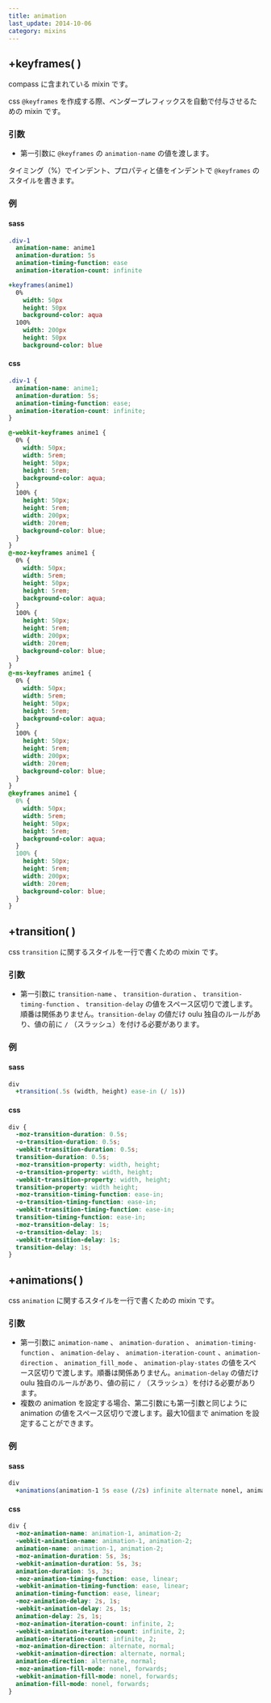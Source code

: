 ```yaml
---
title: animation
last_update: 2014-10-06
category: mixins
---
```


## +keyframes( )

compass に含まれている mixin です。

css `@keyframes` を作成する際、ベンダープレフィックスを自動で付与させるための mixin です。

### 引数

- 第一引数に `@keyframes` の `animation-name` の値を渡します。

タイミング（%）でインデント、プロパティと値をインデントで `@keyframes` のスタイルを書きます。

### 例

#### sass

```sass
.div-1
  animation-name: anime1
  animation-duration: 5s
  animation-timing-function: ease
  animation-iteration-count: infinite

+keyframes(anime1)
  0%
 	width: 50px
 	height: 50px
 	background-color: aqua
  100%
    width: 200px
    height: 50px
    background-color: blue
```

#### css

```css
.div-1 {
  animation-name: anime1;
  animation-duration: 5s;
  animation-timing-function: ease;
  animation-iteration-count: infinite;
}

@-webkit-keyframes anime1 {
  0% {
    width: 50px;
    width: 5rem;
    height: 50px;
    height: 5rem;
    background-color: aqua;
  }
  100% {
    height: 50px;
    height: 5rem;
    width: 200px;
    width: 20rem;
    background-color: blue;
  }
}
@-moz-keyframes anime1 {
  0% {
    width: 50px;
    width: 5rem;
    height: 50px;
    height: 5rem;
    background-color: aqua;
  }
  100% {
    height: 50px;
    height: 5rem;
    width: 200px;
    width: 20rem;
    background-color: blue;
  }
}
@-ms-keyframes anime1 {
  0% {
    width: 50px;
    width: 5rem;
    height: 50px;
    height: 5rem;
    background-color: aqua;
  }
  100% {
    height: 50px;
    height: 5rem;
    width: 200px;
    width: 20rem;
    background-color: blue;
  }
}
@keyframes anime1 {
  0% {
    width: 50px;
    width: 5rem;
    height: 50px;
    height: 5rem;
    background-color: aqua;
  }
  100% {
    height: 50px;
    height: 5rem;
    width: 200px;
    width: 20rem;
    background-color: blue;
  }
}
```

## +transition( )

css `transition` に関するスタイルを一行で書くための mixin です。

### 引数

- 第一引数に `transition-name` 、 `transition-duration` 、 `transition-timing-function` 、 `transition-delay` の値をスペース区切りで渡します。順番は関係ありません。`transition-delay` の値だけ oulu 独自のルールがあり、値の前に `/` （スラッシュ）を付ける必要があります。


### 例

#### sass

```sass
div
  +transition(.5s (width, height) ease-in (/ 1s))
```

#### css

```css
div {
  -moz-transition-duration: 0.5s;
  -o-transition-duration: 0.5s;
  -webkit-transition-duration: 0.5s;
  transition-duration: 0.5s;
  -moz-transition-property: width, height;
  -o-transition-property: width, height;
  -webkit-transition-property: width, height;
  transition-property: width height;
  -moz-transition-timing-function: ease-in;
  -o-transition-timing-function: ease-in;
  -webkit-transition-timing-function: ease-in;
  transition-timing-function: ease-in;
  -moz-transition-delay: 1s;
  -o-transition-delay: 1s;
  -webkit-transition-delay: 1s;
  transition-delay: 1s;
}
```

## +animations( )

css `animation` に関するスタイルを一行で書くための mixin です。

### 引数

- 第一引数に `animation-name` 、 `animation-duration` 、 `animation-timing-function` 、 `animation-delay` 、 `animation-iteration-count` 、`animation-direction` 、 `animation_fill_mode` 、 `animation-play-states` の値をスペース区切りで渡します。順番は関係ありません。`animation-delay` の値だけ oulu 独自のルールがあり、値の前に `/` （スラッシュ）を付ける必要があります。
- 複数の animation を設定する場合、第二引数にも第一引数と同じように animation の値をスペース区切りで渡します。最大10個まで animation を設定することができます。

### 例

#### sass

```sass
div
  +animations(animation-1 5s ease (/2s) infinite alternate nonel, animation-2 3s linear (/1s) 2 normal forwards)
```

#### css

```css
div {
  -moz-animation-name: animation-1, animation-2;
  -webkit-animation-name: animation-1, animation-2;
  animation-name: animation-1, animation-2;
  -moz-animation-duration: 5s, 3s;
  -webkit-animation-duration: 5s, 3s;
  animation-duration: 5s, 3s;
  -moz-animation-timing-function: ease, linear;
  -webkit-animation-timing-function: ease, linear;
  animation-timing-function: ease, linear;
  -moz-animation-delay: 2s, 1s;
  -webkit-animation-delay: 2s, 1s;
  animation-delay: 2s, 1s;
  -moz-animation-iteration-count: infinite, 2;
  -webkit-animation-iteration-count: infinite, 2;
  animation-iteration-count: infinite, 2;
  -moz-animation-direction: alternate, normal;
  -webkit-animation-direction: alternate, normal;
  animation-direction: alternate, normal;
  -moz-animation-fill-mode: nonel, forwards;
  -webkit-animation-fill-mode: nonel, forwards;
  animation-fill-mode: nonel, forwards;
}
```
